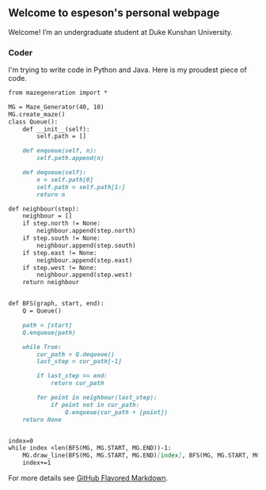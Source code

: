 ## Welcome to espeson's personal webpage

Welcome! I’m an undergraduate student at Duke Kunshan University.


### Coder

I'm trying to write code in Python and Java. Here is my proudest piece of code.

```markdown
from mazegeneration import *

MG = Maze_Generator(40, 10)
MG.create_maze()
class Queue():
    def __init__(self):
        self.path = []

    def enqueue(self, n):
        self.path.append(n)

    def dequeue(self):
        n = self.path[0]
        self.path = self.path[1:]
        return n

def neighbour(step):
    neighbour = []
    if step.north != None:
        neighbour.append(step.north)
    if step.south != None:
        neighbour.append(step.south)
    if step.east != None:
        neighbour.append(step.east)
    if step.west != None:
        neighbour.append(step.west)
    return neighbour


def BFS(graph, start, end):
    Q = Queue()

    path = [start]
    Q.enqueue(path)

    while True:
        cur_path = Q.dequeue()
        last_step = cur_path[-1]

        if last_step == end:
            return cur_path

        for point in neighbour(last_step):
            if point not in cur_path:
                Q.enqueue(cur_path + [point])
    return None


index=0
while index <len(BFS(MG, MG.START, MG.END))-1:
    MG.draw_line(BFS(MG, MG.START, MG.END)[index], BFS(MG, MG.START, MG.END)[index + 1])
    index+=1

```

For more details see [GitHub Flavored Markdown](https://guides.github.com/features/mastering-markdown/).
